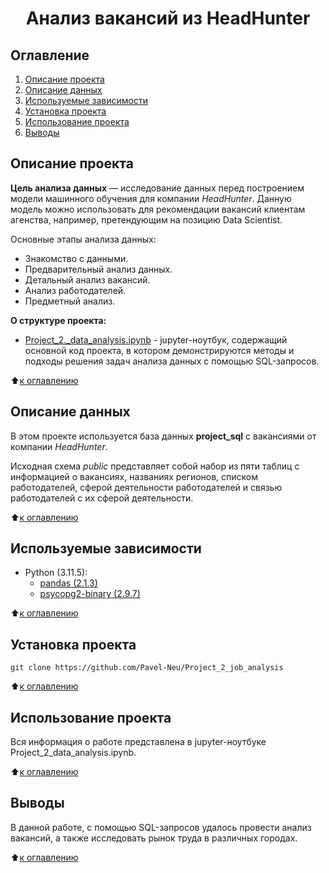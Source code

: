 
# <center> Анализ вакансий из HeadHunter </center>
## Оглавление
1. [Описание проекта](https://github.com/Pavel-Neu/Project_2_job_analysis/blob/master/README.md#Описание-проекта)
2. [Описание данных](https://github.com/Pavel-Neu/Project_2_job_analysis/blob/master/README.md#Описание-данных)
3. [Используемые зависимости](https://github.com/Pavel-Neu/Project_2_job_analysis/blob/master/README.md#Используемые-зависимости)
4. [Установка проекта](https://github.com/Pavel-Neu/Project_2_job_analysis/blob/master/README.md#Установка-проекта)
5. [Использование проекта](https://github.com/Pavel-Neu/Project_2_job_analysis/blob/master/README.md#Использование-проекта)
6. [Выводы](https://github.com/Pavel-Neu/Project_2_job_analysis/blob/master/README.md#Выводы)

## Описание проекта

**Цель анализа данных** — исследование данных перед построением модели машинного обучения для компании *HeadHunter*. Данную модель можно использовать для рекомендации вакансий клиентам агенства, например, претендующим на позицию Data Scientist.

Основные этапы анализа данных:
* Знакомство с данными.
* Предварительный анализ данных.
* Детальный анализ вакансий.
* Анализ работодателей.
* Предметный анализ.

**О структуре проекта:**
* [Project_2._data_analysis.ipynb](https://github.com/Pavel-Neu/Project_2_job_analysis/blob/master/Project_2/Project_2_data_analysis.ipynb) - jupyter-ноутбук, содержащий основной код проекта, в котором демонстрируются методы и подходы решения задач анализа данных с помощью SQL-запросов.

:arrow_up:[к оглавлению](https://github.com/Pavel-Neu/Project_2_job_analysis/blob/master/README.md#Оглавление)

## Описание данных
В этом проекте используется база данных **project_sql** с вакансиями от компании *HeadHunter*.

Исходная схема *public* представляет собой набор из пяти таблиц с информацией о вакансиях, названиях регионов, списком работодателей, сферой деятельности работодателей и связью работодателей с их сферой деятельности.

:arrow_up:[к оглавлению](https://github.com/Pavel-Neu/Project_2_job_analysis/blob/master/README.md#Оглавление)

## Используемые зависимости
* Python (3.11.5):
    * [pandas (2.1.3)](https://pandas.pydata.org)
    * [psycopg2-binary (2.9.7)](https://www.psycopg.org/docs/)

:arrow_up:[к оглавлению](https://github.com/Pavel-Neu/Project_2_job_analysis/blob/master/README.md#Оглавление)

## Установка проекта

```
git clone https://github.com/Pavel-Neu/Project_2_job_analysis
```

:arrow_up:[к оглавлению](https://github.com/Pavel-Neu/Project_2_job_analysis/blob/master/README.md#Оглавление)

## Использование проекта
Вся информация о работе представлена в jupyter-ноутбуке Project_2_data_analysis.ipynb.

:arrow_up:[к оглавлению](https://github.com/Pavel-Neu/Project_2_job_analysis/blob/master/README.md#Оглавление)

## Выводы
В данной работе, с помощью SQL-запросов удалось провести анализ вакансий, а также исследовать рынок труда в различных городах. 

:arrow_up:[к оглавлению](https://github.com/Pavel-Neu/Project_2_job_analysis/blob/master/README.md#Оглавление)